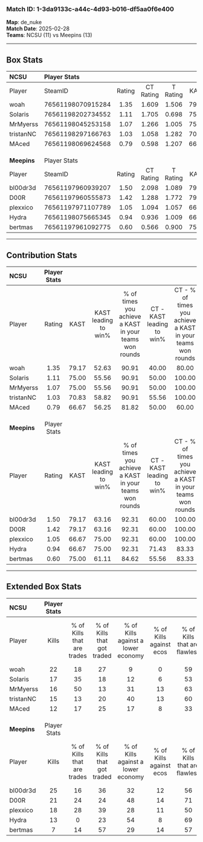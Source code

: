 ### Match ID: 1-3da9133c-a44c-4d93-b016-df5aa0f6e400  
**Map**: de_nuke  
**Match Date**: 2025-02-28  
**Teams**: NCSU (11) vs Meepins (13)  

---  

## Box Stats  

| **NCSU**    | Player Stats      |        |           |          |       |       |       |         |        |      |     |
| :- | :- | :-: | :-: | :-: | :-: | :-: | :-: | :-: | :-: | :-: | :-: |
| Player      | SteamID           | Rating | CT Rating | T Rating | KAST  |  ADR  | Kills | Assists | Deaths | K/D  | HS% |
| woah        | 76561198070915284 |  1.35  |   1.609   |  1.506   | 79.17 | 103.0 |  22   |    9    |   20   | 1.10 | 40  |
| SoIaris     | 76561198202734552 |  1.11  |   1.705   |  0.698   | 75.00 | 64.6  |  17   |    3    |   15   | 1.13 | 64  |
| MrMyerss    | 76561198045253158 |  1.07  |   1.266   |  1.005   | 75.00 | 62.3  |  16   |    4    |   15   | 1.07 | 50  |
| tristanNC   | 76561198297166763 |  1.03  |   1.058   |  1.282   | 70.83 | 85.5  |  15   |    8    |   18   | 0.83 | 46  |
| MAced       | 76561198069624568 |  0.79  |   0.598   |  1.207   | 66.67 | 53.4  |  12   |    4    |   17   | 0.71 | 58  |
|             |                   |        |           |          |       |       |       |         |        |      |     |
|             |                   |        |           |          |       |       |       |         |        |      |     |
|             |                   |        |           |          |       |       |       |         |        |      |     |
| **Meepins** | Player Stats      |        |           |          |       |       |       |         |        |      |     |
| Player      | SteamID           | Rating | CT Rating | T Rating | KAST  |  ADR  | Kills | Assists | Deaths | K/D  | HS% |
| bl00dr3d    | 76561197960939207 |  1.50  |   2.098   |  1.089   | 79.17 | 113.1 |  25   |    6    |   19   | 1.32 | 16  |
| D00R        | 76561197960555873 |  1.42  |   1.288   |  1.772   | 79.17 | 95.4  |  21   |    7    |   14   | 1.50 | 33  |
| plexxico    | 76561197971107789 |  1.05  |   1.094   |  1.057   | 66.67 | 78.9  |  18   |    1    |   18   | 1.00 | 55  |
| Hydra       | 76561198075665345 |  0.94  |   0.936   |  1.009   | 66.67 | 64.5  |  13   |    6    |   14   | 0.93 | 53  |
| bertmas     | 76561197961092775 |  0.60  |   0.566   |  0.900   | 75.00 | 38.1  |   7   |    4    |   18   | 0.39 | 71  |
---  

## Contribution Stats  

| **NCSU**    | Player Stats |       |                      |                                                        |                           |                                                             |                          |                                                            |
| :- | :-: | :-: | :-: | :-: | :-: | :-: | :-: | :-: |
| Player      |    Rating    | KAST  | KAST leading to win% | % of times you achieve a KAST in your teams won rounds | CT - KAST leading to win% | CT - % of times you achieve a KAST in your teams won rounds | T - KAST leading to win% | T - % of times you achieve a KAST in your teams won rounds |
| woah        |     1.35     | 79.17 |        52.63         |                         90.91                          |           40.00           |                            80.00                            |          66.67           |                           100.00                           |
| SoIaris     |     1.11     | 75.00 |        55.56         |                         90.91                          |           50.00           |                           100.00                            |          62.50           |                           83.33                            |
| MrMyerss    |     1.07     | 75.00 |        55.56         |                         90.91                          |           50.00           |                           100.00                            |          62.50           |                           83.33                            |
| tristanNC   |     1.03     | 70.83 |        58.82         |                         90.91                          |           55.56           |                           100.00                            |          62.50           |                           83.33                            |
| MAced       |     0.79     | 66.67 |        56.25         |                         81.82                          |           50.00           |                            60.00                            |          60.00           |                           100.00                           |
|             |              |       |                      |                                                        |                           |                                                             |                          |                                                            |
|             |              |       |                      |                                                        |                           |                                                             |                          |                                                            |
|             |              |       |                      |                                                        |                           |                                                             |                          |                                                            |
| **Meepins** | Player Stats |       |                      |                                                        |                           |                                                             |                          |                                                            |
| Player      |    Rating    | KAST  | KAST leading to win% | % of times you achieve a KAST in your teams won rounds | CT - KAST leading to win% | CT - % of times you achieve a KAST in your teams won rounds | T - KAST leading to win% | T - % of times you achieve a KAST in your teams won rounds |
| bl00dr3d    |     1.50     | 79.17 |        63.16         |                         92.31                          |           60.00           |                           100.00                            |          66.67           |                           85.71                            |
| D00R        |     1.42     | 79.17 |        63.16         |                         92.31                          |           60.00           |                           100.00                            |          66.67           |                           85.71                            |
| plexxico    |     1.05     | 66.67 |        75.00         |                         92.31                          |           60.00           |                           100.00                            |          100.00          |                           85.71                            |
| Hydra       |     0.94     | 66.67 |        75.00         |                         92.31                          |           71.43           |                            83.33                            |          77.78           |                           100.00                           |
| bertmas     |     0.60     | 75.00 |        61.11         |                         84.62                          |           55.56           |                            83.33                            |          66.67           |                           85.71                            |
---  

## Extended Box Stats  

| **NCSU**    | Player Stats |                            |                            |                                    |                         |                              |                                 |        |                             |                                     |                          |                               |                            |
| :- | :-: | :-: | :-: | :-: | :-: | :-: | :-: | :-: | :-: | :-: | :-: | :-: | :-: |
| Player      |    Kills     | % of Kills that are trades | % of Kills that got traded | % of Kills against a lower economy | % of Kills against ecos | % of Kills that are flawless | % of Kills that are close duels | Deaths | % of Deaths that get traded | % of Deaths against a lower economy | % of Deaths against ecos | % of Deaths that are flawless | % of Deaths that are close |
| woah        |      22      |             18             |             27             |                 9                  |            0            |              59              |                0                |   20   |             50              |                 30                  |            10            |              65               |             10             |
| SoIaris     |      17      |             35             |             18             |                 12                 |            6            |              53              |               12                |   15   |             27              |                 33                  |            7             |              73               |             7              |
| MrMyerss    |      16      |             50             |             13             |                 31                 |           13            |              63              |                6                |   15   |             20              |                 33                  |            7             |              60               |             7              |
| tristanNC   |      15      |             13             |             20             |                 40                 |           13            |              60              |                7                |   18   |             33              |                 28                  |            6             |              56               |             11             |
| MAced       |      12      |             17             |             25             |                 17                 |            8            |              33              |                8                |   17   |             29              |                 29                  |            6             |              53               |             6              |
|             |              |                            |                            |                                    |                         |                              |                                 |        |                             |                                     |                          |                               |                            |
|             |              |                            |                            |                                    |                         |                              |                                 |        |                             |                                     |                          |                               |                            |
|             |              |                            |                            |                                    |                         |                              |                                 |        |                             |                                     |                          |                               |                            |
| **Meepins** | Player Stats |                            |                            |                                    |                         |                              |                                 |        |                             |                                     |                          |                               |                            |
| Player      |    Kills     | % of Kills that are trades | % of Kills that got traded | % of Kills against a lower economy | % of Kills against ecos | % of Kills that are flawless | % of Kills that are close duels | Deaths | % of Deaths that get traded | % of Deaths against a lower economy | % of Deaths against ecos | % of Deaths that are flawless | % of Deaths that are close |
| bl00dr3d    |      25      |             16             |             36             |                 32                 |           12            |              56              |                8                |   19   |             21              |                 26                  |            0             |              32               |             11             |
| D00R        |      21      |             24             |             24             |                 48                 |           14            |              71              |                5                |   14   |             36              |                 14                  |            0             |              36               |             14             |
| plexxico    |      18      |             28             |             39             |                 28                 |           11            |              50              |               11                |   18   |              6              |                 22                  |            0             |              67               |             6              |
| Hydra       |      13      |             0              |             23             |                 54                 |            8            |              69              |               15                |   14   |              7              |                 21                  |            7             |              93               |             0              |
| bertmas     |      7       |             14             |             57             |                 29                 |           14            |              57              |                0                |   18   |             33              |                 39                  |            11            |              61               |             0              |
